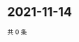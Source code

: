 # 2021-11-14

共 0 条

<!-- BEGIN WEIBO -->
<!-- 最后更新时间 Sun Nov 14 2021 10:19:35 GMT+0800 (China Standard Time) -->

<!-- END WEIBO -->
